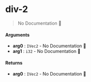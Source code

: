 # div\-2

> No Documentation 🚧

#### Arguments

- **arg0** : `IVec2` \- No Documentation 🚧
- **arg1** : `i32` \- No Documentation 🚧

#### Returns

- **arg0** : `IVec2` \- No Documentation 🚧